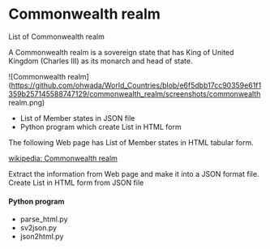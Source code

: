 Commonwealth realm
===============

List of Commonwealth realm

A Commonwealth realm is a sovereign state that has King of United Kingdom (Charles III) as its monarch and head of state.

![Commonwealth realm](https://github.com/ohwada/World_Countries/blob/e6f5dbb17cc90359e61f1359b257145588747129/commonwealth_realm/screenshots/commonwealth realm.png)

- List of Member states in JSON file
- Python program which create List in HTML form

The following Web page has List of Member states in HTML tabular form.

[wikipedia: Commonwealth realm](https://en.wikipedia.org/wiki/Commonwealth_realm)

Extract the information from Web page
and make it into a JSON format file.
Create List in HTML form from JSON file

#### Python program
- parse_html.py
- sv2json.py
- json2html.py

